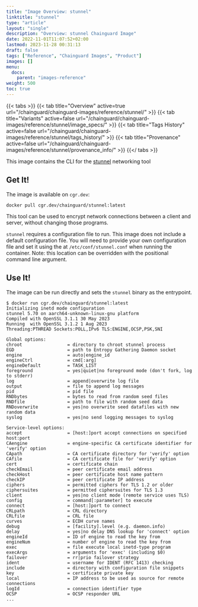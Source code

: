 ```yaml
---
title: "Image Overview: stunnel"
linktitle: "stunnel"
type: "article"
layout: "single"
description: "Overview: stunnel Chainguard Image"
date: 2022-11-01T11:07:52+02:00
lastmod: 2023-11-28 00:31:13
draft: false
tags: ["Reference", "Chainguard Images", "Product"]
images: []
menu: 
  docs: 
    parent: "images-reference"
weight: 500
toc: true
---
```


{{< tabs >}}
{{< tab title="Overview" active=true url="/chainguard/chainguard-images/reference/stunnel/" >}}
{{< tab title="Variants" active=false url="/chainguard/chainguard-images/reference/stunnel/image_specs/" >}}
{{< tab title="Tags History" active=false url="/chainguard/chainguard-images/reference/stunnel/tags_history/" >}}
{{< tab title="Provenance" active=false url="/chainguard/chainguard-images/reference/stunnel/provenance_info/" >}}
{{</ tabs >}}



<!--overview:start-->
This image contains the CLI for the [stunnel](https://www.stunnel.org/) networking tool
<!--overview:end-->

<!--getting:start-->
## Get It!
The image is available on `cgr.dev`:

```
docker pull cgr.dev/chainguard/stunnel:latest
```
<!--getting:end-->

<!--body:start-->

This tool can be used to encrypt network connections between a client and server, without changing those programs.

`stunnel` requires a configuration file to run.
This image does not include a default configuration file.
You will need to provide your own configuration file and set it using the  at `/etc/conf/stunnel.conf` when running the container.
Note: this location can be overridden with the positional command line argument.

## Use It!

The image can be run directly and sets the `stunnel` binary as the entrypoint.

```
$ docker run cgr.dev/chainguard/stunnel:latest
Initializing inetd mode configuration
stunnel 5.70 on aarch64-unknown-linux-gnu platform
Compiled with OpenSSL 3.1.1 30 May 2023
Running  with OpenSSL 3.1.2 1 Aug 2023
Threading:PTHREAD Sockets:POLL,IPv6 TLS:ENGINE,OCSP,PSK,SNI

Global options:
chroot                 = directory to chroot stunnel process
EGD                    = path to Entropy Gathering Daemon socket
engine                 = auto|engine_id
engineCtrl             = cmd[:arg]
engineDefault          = TASK_LIST
foreground             = yes|quiet|no foreground mode (don't fork, log to stderr)
log                    = append|overwrite log file
output                 = file to append log messages
pid                    = pid file
RNDbytes               = bytes to read from random seed files
RNDfile                = path to file with random seed data
RNDoverwrite           = yes|no overwrite seed datafiles with new random data
syslog                 = yes|no send logging messages to syslog

Service-level options:
accept                 = [host:]port accept connections on specified host:port
CAengine               = engine-specific CA certificate identifier for 'verify' option
CApath                 = CA certificate directory for 'verify' option
CAfile                 = CA certificate file for 'verify' option
cert                   = certificate chain
checkEmail             = peer certificate email address
checkHost              = peer certificate host name pattern
checkIP                = peer certificate IP address
ciphers                = permitted ciphers for TLS 1.2 or older
ciphersuites           = permitted ciphersuites for TLS 1.3
client                 = yes|no client mode (remote service uses TLS)
config                 = command[:parameter] to execute
connect                = [host:]port to connect
CRLpath                = CRL directory
CRLfile                = CRL file
curves                 = ECDH curve names
debug                  = [facility].level (e.g. daemon.info)
delay                  = yes|no delay DNS lookup for 'connect' option
engineId               = ID of engine to read the key from
engineNum              = number of engine to read the key from
exec                   = file execute local inetd-type program
execArgs               = arguments for 'exec' (including $0)
failover               = rr|prio failover strategy
ident                  = username for IDENT (RFC 1413) checking
include                = directory with configuration file snippets
key                    = certificate private key
local                  = IP address to be used as source for remote connections
logId                  = connection identifier type
OCSP                   = OCSP responder URL
...
```
<!--body:end-->


